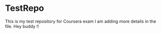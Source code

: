 # TestRepo
This is my test repository for Coursera exam
I am adding more details in the file. 
Hey buddy !!
